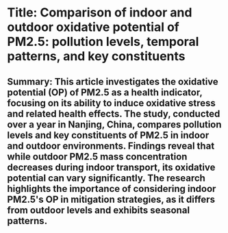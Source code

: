 # Title: Comparison of indoor and outdoor oxidative potential of PM2.5: pollution levels, temporal patterns, and key constituents

## Summary: This article investigates the oxidative potential (OP) of PM2.5 as a health indicator, focusing on its ability to induce oxidative stress and related health effects. The study, conducted over a year in Nanjing, China, compares pollution levels and key constituents of PM2.5 in indoor and outdoor environments. Findings reveal that while outdoor PM2.5 mass concentration decreases during indoor transport, its oxidative potential can vary significantly. The research highlights the importance of considering indoor PM2.5's OP in mitigation strategies, as it differs from outdoor levels and exhibits seasonal patterns.